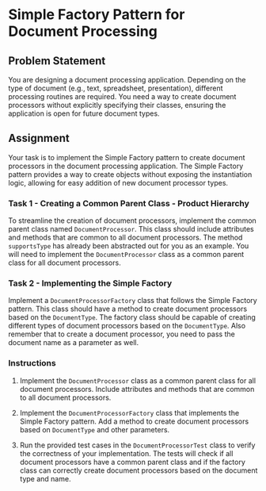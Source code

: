 # Simple Factory Pattern for Document Processing

## Problem Statement

You are designing a document processing application. Depending on the type of document (e.g., text, spreadsheet,
presentation), different processing routines are required. You need a way to create document processors without
explicitly specifying their classes, ensuring the application is open for future document types.

## Assignment

Your task is to implement the Simple Factory pattern to create document processors in the document processing
application. The Simple Factory pattern provides a way to create objects without exposing the instantiation logic,
allowing for easy addition of new document processor types.

### Task 1 - Creating a Common Parent Class - Product Hierarchy

To streamline the creation of document processors, implement the common parent class named `DocumentProcessor`. This
class should include attributes and methods that are common to all document processors. The method `supportsType` has
already been abstracted out for you as an example. You will need to implement the `DocumentProcessor` class as a common
parent class for all document processors.

### Task 2 - Implementing the Simple Factory

Implement a `DocumentProcessorFactory` class that follows the Simple Factory pattern. This class should have a method to
create document processors based on the `DocumentType`. The factory class should be capable of creating different types
of document processors based on the `DocumentType`. Also remember that to create a document processor, you need to pass
the document name as a parameter as well.

### Instructions

1. Implement the `DocumentProcessor` class as a common parent class for all document processors. Include attributes and
   methods that are common to all document processors.

2. Implement the `DocumentProcessorFactory` class that implements the Simple Factory pattern. Add a method to create
   document processors based on `DocumentType` and other parameters.

3. Run the provided test cases in the `DocumentProcessorTest` class to verify the correctness of your implementation.
   The tests will check if all document processors have a common parent class and if the factory class can correctly
   create document processors based on the document type and name.